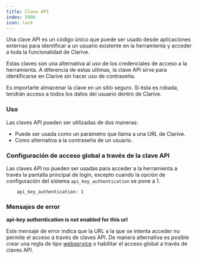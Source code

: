 ```yaml
---
title: Clave API
index: 5000
icon: lock
---
```


Una clave API es un código único que puede ser usado desde aplicaciones externas para identificar a un usuario existente en la herramienta y acceder a toda la funcionalidad de Clarive.

Estas claves son una alternativa al uso de los credenciales de acceso a la herramienta. A diferencia de estas ultimas, la clave API sirve para identificarse en Clarive sin hacer uso de contraseña.

Es importarte almacenar la clave en un sitio seguro. Si ésta es robada, tendrán acceso a todos los datos del usuario dentro de Clarive.


### Uso
Las claves API pueden ser utilizadas de dos maneras:

- Puede ser usada como un parámetro que llama a una URL de Clarive.
- Como alternativa a la contraseña de un usuario.

### Configuración de acceso global a través de la clave API

Las claves API no pueden ser usadas para acceder a la herramienta a través la pantalla principal de login, excepto  cuando la opción de configuración del sistema `api_key_authentication` se pone a 1.

        api_key_authentication: 1


### Mensajes de error
**api-key authentication is not enabled for this url**

Este mensaje de error indica que la URL a la que se intenta acceder no permite el acceso a través de claves API. De manera alternativa es posible crear una regla de tipo [webservice](concepts/webservice) o habilitar el acceso global a través de claves API.

